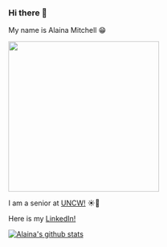 ### Hi there 👋

My name is Alaina Mitchell :grin:

<img src="https://user-images.githubusercontent.com/97986473/159537007-b3540c46-e824-412b-b801-da951e8567cb.jpeg" width = "300">

I am a senior at [UNCW!](https://uncw.edu/) :sunny::ocean:

Here is my [LinkedIn!](https://www.linkedin.com/in/alaina-mitchell/)

[![Alaina's github stats](https://github-readme-stats.vercel.app/api?username=alainamitchell&count_private=true&show_icons=true&theme=radical&hide_rank=false)](https://github.com/anuraghazra/github-readme-stats)
